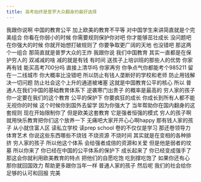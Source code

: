 ```yaml
---
title: 高考始终是普罗大众翻身的最好选择
---
```

我跟你说啊
中国的教育公平
加上欧美的教育不平等
对中国学生来讲简直就是个完美组合
你看在你弱小的时候
你需要规则保护你对吧
你才能够茁壮成长
没问题吧
在你强大的时候
你就开始想打破规则了
你要争取更广阔的天地
也没错吧
那这两个一组合
那简直就是普罗大众的王炸
我跟你说
我们中国教育
其实一直都是在保护穷人的
双减减的啥
减的就是有钱
有时间
送孩子上培训班的那些人的优势
你家再有钱
能买高考700分吗
直接上清华吗
你家再穷
你争点气你都能考个985211
留在一二线城市
你大概率比没错吧
所以防止有钱人垄断好的学校和老师
防止用钱解决一切问题
防止社会这个上升的通道被堵塞
这就是中国教育公平的核心
所以
普通人在我们中国的基础教育体系下
逆袭寒门出贵子
的概率是最高的
穷人家的孩子
你一定要在我们的这个教育
公平的保护下
你要疯狂的成长
你成长到所有人都不能无视你的时候
这个时候你到国外去留学
因为你强大了
当年帮助你在国内翻身的这套规则
现在开始限制你了
但是欧美这套教育
它是强者恒强的模式
穷人的孩子啊
就用快乐教育把你们这个放养一下
无痛吧大家开开心心啊happy
那有钱人家的孩子
从小就住富人区
读私立学校
读prep school
卷的不仅仅是学习
那还卷领导力
体育艺术
你说这些东西哪些不烧钱
不烧资源
不烧时间
其实就是在变相的各种排挤
穷人家的孩子
所以他这个体系
会给强者成倍的资源和关爱
但是他是弱者的坟墓
所以你来了
你已经在中国的公平体系的保护下
成长起来了
你已经变成强手了
那这会你就利用欧美教育的特点
把他们的自愿吃饱
吃到撑吃饱了
如果你还有心
那你就回国效力
帮助更多跟你当年一样
普通人家的孩子
然后呢
我们的社会给你足够的认可和回报
完美
